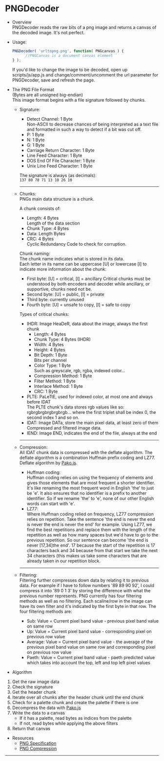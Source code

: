 # PNGDecoder

* Overview  
PNGDecoder reads the raw bits of a png image and returns a canvas of the decoded image. It's not perfect.  

 * Usage:  

   ```javascript
   PNGDecoder( 'urltopng.png', function( PNGcanvas ) {  
         //PNGCanvas is a document canvas element   
   } );
   ```  

      If you'd like to change the image to be decoded, open up scripts/js/app.js and change/comment/uncomment the url parameter for PNGDecoder, save and refresh the page.

* The PNG File Format  
  (Bytes are all unsigned big-endian)  
  This image format begins with a file signature followed by chunks.  
  * Signature:  
    * Detect Channel: 1 Byte  
      Non-ASCII to decrease chances of being interpreted as a text file and formatted in such a way to detect if a bit was cut off.
    * P: 1 Byte  
    * N: 1 Byte  
    * G: 1 Byte  
    * Carriage Return Character: 1 Byte  
    * Line Feed Character: 1 Byte  
    * DOS End Of File Character: 1 Byte  
    * Unix Line Feed Character: 1 Byte  

    The signature is always (as decimals):  
    `137 80 78 71 13 10 26 10`  

    ---  

  * Chunks:  
    PNGs main data structure is a chunk.  

    A chunk consists of:
    * Length: 4 Bytes  
        Length of the data section
    * Chunk Type: 4 Bytes
    * Data: Length Bytes
    * CRC: 4 Bytes  
        Cyclic Redundancy Code to check for corruption.  
    
    Chunk naming:  
      The chunk name indicates what is stored in its data.  
      Each letter in its name can be uppercase [U] or lowercase [l] to indicate more information about the chunk:  
    * First byte: [U] = critical, [l] = ancillary
        Critical chunks must be understood by both encoders and decoder while ancillary, or supportive, chunks need not be.  
    * Second byte: [U] = public, [l] = private
    * Third byte: currently unused  
    * Fourth byte: [U] = unsafe to copy, [l] = safe to copy  

    Types of critical chunks:  
    * IHDR: Image HeaDeR, data about the image, always the first chunk  
      * Length: 4 Bytes
      * Chunk Type: 4 Bytes (IHDR)
      * Width: 4 Bytes
      * Height: 4 Bytes
      * Bit Depth: 1 Byte  
          Bits per channel
      * Color Type: 1 Byte  
          Such as greyscale, rgb, rgba, indexed color...
      * Compression Method: 1 Byte
      * Filter Method: 1 Byte
      * Interlace Method: 1 Byte
      * CRC: 1 Byte  
    * PLTE: PaLeTtE, used for indexed color, at most one and always before IDAT  
      The PLTE chunk's data stores rgb values like so: rgbrgbrgbrgbrgbrgb... where the first triplet shall be index 0, the second index 1 and so on.  
    * IDAT: Image DATa, store the main pixel data, at least zero of them  
      Compressed and filtered image data.  
    * IEND: Image END, indicates the end of the file, always at the end  

    ---  

  * Compression:  
    All IDAT chunk data is compressed with the deflate algorithm. The deflate algorithm is a combination Huffman prefix coding and LZ77. Deflate algorithm by [Pako.js](https://github.com/nodeca/pako).  
    * Huffman coding:  
      Huffman coding relies on using the frequency of elements and gives those elements that are most frequent a shorter identifier. It's like renaming the most frequent word in English 'the' to just be 'e'. It also ensures that no identifier is a prefix to another identifier. So if we rename 'the' to 'e', none of our other English words can start with 'e'.  
    * LZ77:  
      Where Huffman coding relied on frequency, LZ77 compression relies on repetition. Take the sentence 'the end is never the end is never the end is never the end' for example. Using LZ77, we find the best repetitions and replace them with the length of the repetition as well as how many spaces but we'd have to go to the previous repetition. So our sentence can become 'the end is never [17,34]the end'. 17 because the start of the repetition is 17 characters back and 34 because from that start we take the next 34 characters (this makes us take some characters that are already taken in our repetition block. 

    ---  

  * Filtering:  
    Filtering further compresses down data by relating it to previous data. For example if I have to follow numbers '89 89 90 92', I could compress it into '89 0 1 3' by storing the difference with what the previous number represents. PNG currently has four filtering methods as well as no filtering. Each scaline/row in the image can have its own filter and it's indicated by the first byte in that row. The four filtering methods are:  
    * Sub: Value = Current pixel band value - previous pixel band value on same row  
    * Up: Value = Current pixel band value - corresponding pixel on previous row value  
    * Average: Value = Current pixel band value - the average of the previous pixel band value on same row and corresponding pixel on previous row value  
    * Paeth: Value = Current pixel band value - paeth predicted value which takes into account the top, left and top left pixel values  
      
 
* Algorithm
 1. Get the raw image data  
 1. Check the signature  
 1. Get the header chunk  
 1. Iterate over all chunks after the header chunk until the end chunk  
 1. Check for a palette chunk and create the palette if there is one
 1. Decompress the data with [Pako.js](https://github.com/nodeca/pako)  
 1. Write the data to a canvas  
    * If it has a palette, read bytes as indices from the palette  
    * If not, read bytes while applying the above filters  
 1. Return that canvas  

* Resources
    * [PNG Specification](https://www.w3.org/TR/PNG/)
    * [PNG Compression](http://www.zlib.org/feldspar.html) 


---
